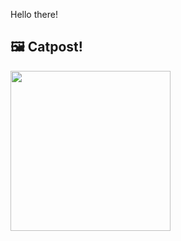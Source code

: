 Hello there!



## 🖼️ Catpost!

<sub>
    <img src="https://cdn2.thecatapi.com/images/di2.jpg" height="256">
</sub>


